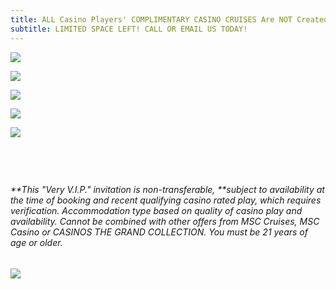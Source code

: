 ```yaml
---
title: ALL Casino Players' COMPLIMENTARY CASINO CRUISES Are NOT Created Equal!!
subtitle: LIMITED SPACE LEFT! CALL OR EMAIL US TODAY!
---
```

![](/uploads/ctgc-and-msc.jpg)

![](/uploads/msc-divina-generic-banner.jpg)

![](/uploads/msc-divina-zero-cost-staterooms-as-of-09-30-22-2-.jpg)

![](/uploads/msc-meraviglia-generic-banner.jpg)

![](/uploads/msc-meraviglia-zero-cost-staterooms-as-of-09-30-22-2.jpg)

![]()

![]()

![]()

![]()





###### \*\*This "Very V.I.P." invitation is non-transferable, \*\*subject to availability at the time of booking and recent qualifying casino rated play, which requires verification. Accommodation type based on quality of casino play and availability. Cannot be combined with other offers from MSC Cruises, MSC Casino or CASINOS THE GRAND COLLECTION. You must be 21 years of age or older.  

![](/uploads/2022-ctgc-here-there-everywhere.png)

![]()

![]()